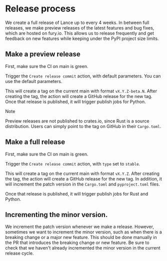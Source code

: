 # Release process

We create a full release of Lance up to every 4 weeks. In between full releases,
we make preview releases of the latest features and bug fixes, which are hosted
on fury.io. This allows us to release frequently and get feedback on new features
while keeping under the PyPI project size limits.

## Make a preview release

First, make sure the CI on main is green.

Trigger the `Create release commit` action, with default parameters. You can
use the default parameters.

This will create a tag on the current main with format `vX.Y.Z-beta.N`. After
creating the tag, the action will create a GitHub release for the new tag.
Once that release is published, it will trigger publish jobs for Python.

> [!NOTE]  
> Preview releases are not published to crates.io, since Rust is a source
> distribution. Users can simply point to the tag on GitHub in their `Cargo.toml`.

## Make a full release

First, make sure the CI on main is green.

Trigger the `Create release commit` action, with `type` set to `stable`.

This will create a tag on the current main with format `vX.Y.Z`. After creating
the tag, the action will create a GitHub release for the new tag. In addition,
it will increment the patch version in the `Cargo.toml` and `pyproject.toml` files.

Once that release is published, it will trigger publish jobs for Rust and Python.

## Incrementing the minor version.

We increment the patch version whenever we make a release. However, sometimes we
want to increment the minor version, such as when there is a breaking change
or a major new feature. This should be done manually in the PR that introduces
the breaking change or new feature. Be sure to check that we haven't already
incremented the minor version in the current release cycle.
